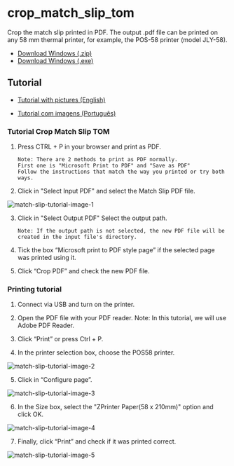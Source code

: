 # crop_match_slip_tom
Crop the match slip printed in PDF. The output .pdf file can be printed on any 58 mm thermal printer, for example, the POS-58 printer (model JLY-58).

- [Download Windows (.zip)](https://drive.google.com/file/d/1qI9q4b6dQM6QpMv6kgMzFzQAIno4vo5t/view)
- [Download Windows (.exe)](https://drive.google.com/file/d/1A6FwVGr5xrvX9xL1-RsXeJmpNba-mnnM/view)

## Tutorial

- [Tutorial with pictures (English)](https://docs.google.com/document/d/192dWLBdTF0V07t8vZuskYtMIyf7CMhtxE0CMEKWlkR4/edit)

- [Tutorial com imagens (Português)](https://docs.google.com/document/d/185Rt67DwFnCKbkHu1ryvwpoR8krThXAZLQOQ7VEB8BI/edit)

### Tutorial Crop Match Slip TOM

1. Press CTRL + P in your browser and print as PDF.
   ````
   Note: There are 2 methods to print as PDF normally.
   First one is "Microsoft Print to PDF" and "Save as PDF"
   Follow the instructions that match the way you printed or try both ways.
3. Click in "Select Input PDF" and select the Match Slip PDF file.

![match-slip-tutorial-image-1](images/picture-1.png)

3. Click in "Select Output PDF" Select the output path.
   ```
   Note: If the output path is not selected, the new PDF file will be created in the input file's directory.
4.  Tick the box “Microsoft print to PDF style page” if the selected page was printed using it.

5. Click “Crop PDF” and check the new PDF file.

### Printing tutorial

1. Connect via USB and turn on the printer.

2. Open the PDF file with your PDF reader.
   Note: In this tutorial, we will use Adobe PDF Reader.

3. Click “Print” or press Ctrl + P.

4. In the printer selection box, choose the POS58 printer.

![match-slip-tutorial-image-2](images/picture-2.png)

5. Click in “Configure page”.

![match-slip-tutorial-image-3](images/picture-3.png)

6. In the Size box, select the "ZPrinter Paper(58 x 210mm)" option and click OK.

![match-slip-tutorial-image-4](images/picture-4.png)

7. Finally, click “Print” and check if it was printed correct.

![match-slip-tutorial-image-5](images/picture-5.png)
